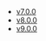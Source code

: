 - [v7.0.0](./migration-guides/v7.0.0.md)
- [v8.0.0](./migration-guides/v8.0.0.md)
- [v9.0.0](./migration-guides/v9.0.0.md)
